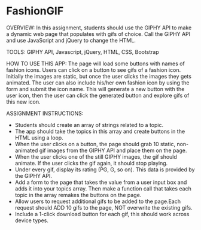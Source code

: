 # FashionGIF

OVERVIEW:
In this assignment, students should use the GIPHY API to make a dynamic web page that populates with gifs of choice. Call the GIPHY API and use JavaScript and jQuery to change the HTML.

TOOLS: GIPHY API, Javascript, jQuery, HTML, CSS, Bootstrap

HOW TO USE THIS APP:
The page will load some buttons with names of fashion icons.
Users can click on a button to see gifs of a fashion icon. Initially the images are static, but once the user clicks the images they gets animated. 
The user can also include his/her own fashion icon by using the form and submit the icon name. This will generate a new button with the user icon, then the user can click the generated button and explore gifs of this new icon. 

ASSIGNMENT INSTRUCTIONS:
- Students should create an array of strings related to a topic. 
- The app should take the topics in this array and create buttons in the HTML using a loop.
- When the user clicks on a button, the page should grab 10 static, non-animated gif images from the GIPHY API and place them on the page.
- When the user clicks one of the still GIPHY images, the gif should animate. If the user clicks the gif again, it should stop playing.
- Under every gif, display its rating (PG, G, so on). This data is provided by the GIPHY API.
- Add a form to the page that takes the value from a user input box and adds it into your topics array. Then make a function call that takes each topic in the array remakes the buttons on the page.
- Allow users to request additional gifs to be added to the page.Each request should ADD 10 gifs to the page, NOT overwrite the existing gifs.
- Include a 1-click download button for each gif, this should work across device types.

